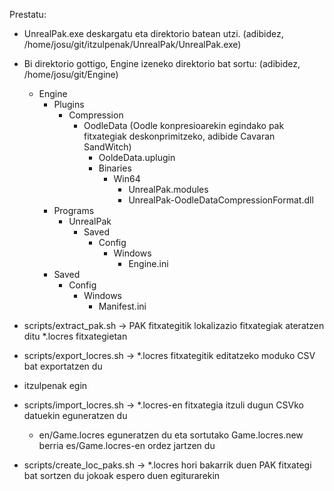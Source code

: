 Prestatu:

* UnrealPak.exe deskargatu eta direktorio batean utzi. (adibidez, /home/josu/git/itzulpenak/UnrealPak/UnrealPak.exe)
* Bi direktorio gottigo, Engine izeneko direktorio bat sortu: (adibidez, /home/josu/git/Engine)
  - Engine
    - Plugins
      - Compression
        - OodleData (Oodle konpresioarekin egindako pak fitxategiak deskonprimitzeko, adibide Cavaran SandWitch)
          - OoldeData.uplugin
          - Binaries
            - Win64
              - UnrealPak.modules
              - UnrealPak-OodleDataCompressionFormat.dll
    - Programs
      - UnrealPak
        - Saved
          - Config
            - Windows
              - Engine.ini
    - Saved
      - Config
        - Windows
          - Manifest.ini

* scripts/extract_pak.sh -> PAK fitxategitik lokalizazio fitxategiak ateratzen ditu *.locres fitxategietan
* scripts/export_locres.sh -> *.locres fitxategitik editatzeko moduko CSV bat exportatzen du
* itzulpenak egin
* scripts/import_locres.sh -> *.locres-en fitxategia itzuli dugun CSVko datuekin eguneratzen du
  * en/Game.locres eguneratzen du eta sortutako Game.locres.new berria es/Game.locres-en ordez jartzen du
* scripts/create_loc_paks.sh -> *.locres hori bakarrik duen PAK fitxategi bat sortzen du jokoak espero duen egiturarekin
